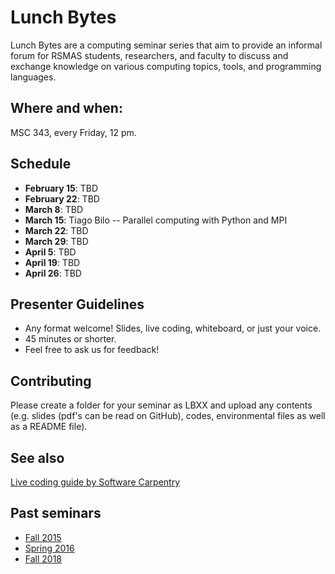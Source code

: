 # Lunch Bytes

Lunch Bytes are a computing seminar series that aim to provide an informal forum for RSMAS students, 
researchers, and faculty to discuss and exchange knowledge on various computing topics, tools, and programming languages.

## Where and when:

MSC 343, every Friday, 12 pm.

## Schedule

* **February 15**: TBD
* **February 22**: TBD
* **March 8**: TBD
* **March 15**: Tiago Bilo -- Parallel computing with Python and MPI
* **March 22**: TBD
* **March 29**: TBD
* **April 5**: TBD
* **April 19**: TBD
* **April 26**: TBD

## Presenter Guidelines

* Any format welcome! Slides, live coding, whiteboard, or just your voice.
* 45 minutes or shorter.
* Feel free to ask us for feedback!

## Contributing

Please create a folder for your seminar as LBXX and upload any contents (e.g. slides (pdf's can be read on GitHub), codes, environmental files as well as a README file).

## See also

[Live coding guide by Software Carpentry](http://swcarpentry.github.io/swc-releases/2017.02/instructor-training/13-live/)

## Past seminars

* [Fall 2015](Fall_2015)
* [Spring 2016](Spring_2016)
* [Fall 2018](Fall_2018)
